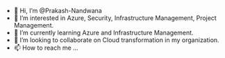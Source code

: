 - 👋 Hi, I’m @Prakash-Nandwana
- 👀 I’m interested in Azure, Security, Infrastructure Management, Project Management.
- 🌱 I’m currently learning Azure and Infrastructure Management.
- 💞️ I’m looking to collaborate on Cloud transformation in my organization.
- 📫 How to reach me ...

<!---
Prakash-Nandwana/Prakash-Nandwana is a ✨ special ✨ repository because its `README.md` (this file) appears on your GitHub profile.
You can click the Preview link to take a look at your changes.
--->
